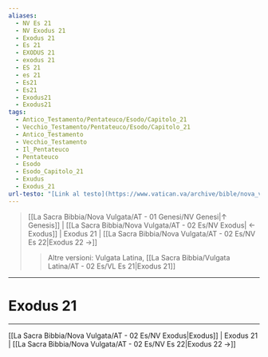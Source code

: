 ```yaml
---
aliases:
  - NV Es 21
  - NV Exodus 21
  - Exodus 21
  - Es 21
  - EXODUS 21
  - exodus 21
  - ES 21
  - es 21
  - Es21
  - Es21
  - Exodus21
  - Exodus21
tags:
  - Antico_Testamento/Pentateuco/Esodo/Capitolo_21
  - Vecchio_Testamento/Pentateuco/Esodo/Capitolo_21
  - Antico_Testamento
  - Vecchio_Testamento
  - Il_Pentateuco
  - Pentateuco
  - Esodo
  - Esodo_Capitolo_21
  - Exudus
  - Exodus_21
url-testo: "[Link al testo](https://www.vatican.va/archive/bible/nova_vulgata/documents/nova-vulgata_vt_exodus_lt.html)"
---
```


> [[La Sacra Bibbia/Nova Vulgata/AT - 01 Genesi/NV Genesi|↑ Genesis]] | [[La Sacra Bibbia/Nova Vulgata/AT - 02 Es/NV Exodus| ← Exodus]] <span class="bianco">| Exodus 21 |</span> [[La Sacra Bibbia/Nova Vulgata/AT - 02 Es/NV Es 22|Exodus 22 →]]
>> <span class="verde">Altre versioni:</span>
>> Vulgata Latina, [[La Sacra Bibbia/Vulgata Latina/AT - 02 Es/VL Es 21|Exodus 21]]

---

# Exodus 21

---

[[La Sacra Bibbia/Nova Vulgata/AT - 02 Es/NV Exodus|Exodus]] | Exodus 21 | [[La Sacra Bibbia/Nova Vulgata/AT - 02 Es/NV Es 22|Exodus 22 →]]
